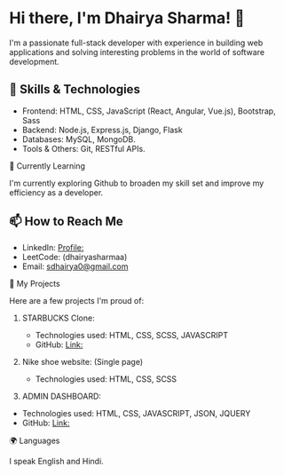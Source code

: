 # Hi there, I'm Dhairya Sharma! 👋

I'm a passionate full-stack developer with experience in building web applications and solving interesting problems in the world of software development.

## 🔧 Skills & Technologies

- Frontend: HTML, CSS, JavaScript (React, Angular, Vue.js), Bootstrap, Sass
- Backend: Node.js, Express.js, Django, Flask
- Databases: MySQL, MongoDB.
- Tools & Others: Git, RESTful APIs.

🌱 Currently Learning

I'm currently exploring Github to broaden my skill set and improve my efficiency as a developer.

## 📫 How to Reach Me

- LinkedIn: [Profile:](www.linkedin.com/in/dhairya-sharma-2a8b36294)
- LeetCode: (dhairyasharmaa)
- Email: sdhairya0@gmail.com

💼 My Projects

Here are a few projects I'm proud of:

1. STARBUCKS Clone: 
   - Technologies used: HTML, CSS, SCSS, JAVASCRIPT
   - GitHub: [Link:](https://github.com/Dhairyasharmaa/Star-bucks-BY-DHAIRYA.git)

2. Nike shoe website: (Single page)
   - Technologies used: HTML, CSS, SCSS

3. ADMIN DASHBOARD:
  - Technologies used: HTML, CSS, JAVASCRIPT, JSON, JQUERY
  - GitHub: [Link:](https://github.com/Dhairyasharmaa/Admin-Dashboard.git)

 
🌍 Languages

I speak English and Hindi.
